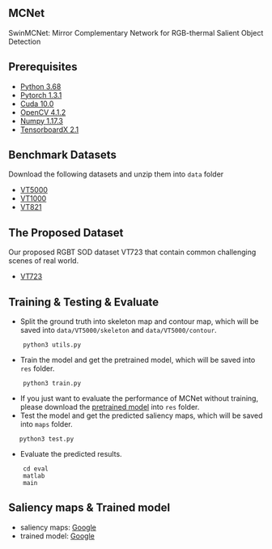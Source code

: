 ## MCNet
SwinMCNet: Mirror Complementary Network for RGB-thermal Salient Object Detection


## Prerequisites
- [Python 3.68](https://www.python.org/)
- [Pytorch 1.3.1](http://pytorch.org/)
- [Cuda 10.0](https://developer.nvidia.com/cuda-10.0-download-archive)
- [OpenCV 4.1.2](https://opencv.org/)
- [Numpy 1.17.3](https://numpy.org/)
- [TensorboardX 2.1](https://github.com/lanpa/tensorboardX)


## Benchmark Datasets
Download the following datasets and unzip them into `data` folder

- [VT5000](https://arxiv.org/pdf/2007.03262.pdf)
- [VT1000](https://arxiv.org/pdf/1905.06741.pdf)
- [VT821](https://arxiv.org/pdf/1701.02829.pdf)


## The Proposed Dataset
Our proposed RGBT SOD dataset VT723 that contain common challenging scenes of real world.
- [VT723](https://drive.google.com/file/d/12gEUFG2yWi3uBTjLymQ3hjnDUHGcgADq/view?usp=sharing)


## Training & Testing & Evaluate
- Split the ground truth into skeleton map and contour map, which will be saved into `data/VT5000/skeleton` and `data/VT5000/contour`.
```shell
    python3 utils.py
```

- Train the model and get the pretrained model, which will be saved into `res` folder.
```shell
    python3 train.py
```

 - If you just want to evaluate the performance of MCNet without training, please download the [pretrained model](https://drive.google.com/file/d/1qcZeBiwF78Lv24hXmXN4vMFbK4yC-C-y/view?usp=sharing) into `res` folder.
 - Test the model and get the predicted saliency maps, which will be saved into `maps` folder.
 ```shell
    python3 test.py
```

- Evaluate the predicted results. 
```shell
    cd eval
    matlab
    main
```

## Saliency maps & Trained model
- saliency maps: [Google](https://drive.google.com/file/d/1LjLLIGmnKb_UQeGpFar35gyEs76EHFLL/view?usp=sharing)
- trained model: [Google](https://drive.google.com/file/d/1D40-nIqvTmqh5CpH22c8yQA8lcee23SB/view?usp=sharing)
